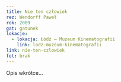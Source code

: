 ```yaml
---
title: Nie ten człowiek
rez: Wendorff Paweł
rok: 2009
gat: gatunek
lokacje:
  - lokacja: Łódź – Muzeum Kinematografii
    link: lodz-muzeum-kinematografii
link: nie-ten-czlowiek
fot: brak
---
```

Opis wkrótce…